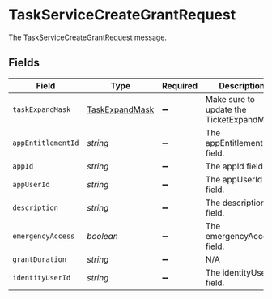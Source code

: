 # TaskServiceCreateGrantRequest

The TaskServiceCreateGrantRequest message.


## Fields

| Field                                                   | Type                                                    | Required                                                | Description                                             |
| ------------------------------------------------------- | ------------------------------------------------------- | ------------------------------------------------------- | ------------------------------------------------------- |
| `taskExpandMask`                                        | [TaskExpandMask](../../models/shared/taskexpandmask.md) | :heavy_minus_sign:                                      |  Make sure to update the TicketExpandMask<br/>          |
| `appEntitlementId`                                      | *string*                                                | :heavy_minus_sign:                                      | The appEntitlementId field.                             |
| `appId`                                                 | *string*                                                | :heavy_minus_sign:                                      | The appId field.                                        |
| `appUserId`                                             | *string*                                                | :heavy_minus_sign:                                      | The appUserId field.                                    |
| `description`                                           | *string*                                                | :heavy_minus_sign:                                      | The description field.                                  |
| `emergencyAccess`                                       | *boolean*                                               | :heavy_minus_sign:                                      | The emergencyAccess field.                              |
| `grantDuration`                                         | *string*                                                | :heavy_minus_sign:                                      | N/A                                                     |
| `identityUserId`                                        | *string*                                                | :heavy_minus_sign:                                      | The identityUserId field.                               |